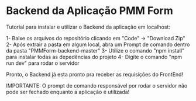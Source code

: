 <h1>Backend da Aplicação PMM Form</h1>

Tutorial para instalar e utilizar o Backend da aplicação em localhost:

1- Baixe os arquivos do repositório clicando em "Code" -> "Download Zip"
2- Após extrair a pasta em algum local, abra um Prompt de comando dentro da pasta "PMMForm-backend-master"
3- Utilize o comando "npm install" para instalar todas as depedências do projeto
4- Digite o comando "npm run dev" para rodar o servidor

Pronto, o Backend já esta pronto pra receber as requisições do FrontEnd!

IMPORTANTE: O prompt de comando responsável por rodar o servidor não pode ser fechado enquanto a aplicação é utilizada!
